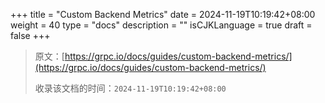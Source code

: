 +++
title = "Custom Backend Metrics"
date = 2024-11-19T10:19:42+08:00
weight = 40
type = "docs"
description = ""
isCJKLanguage = true
draft = false
+++

> 原文：[https://grpc.io/docs/guides/custom-backend-metrics/](https://grpc.io/docs/guides/custom-backend-metrics/)
>
> 收录该文档的时间：`2024-11-19T10:19:42+08:00`
